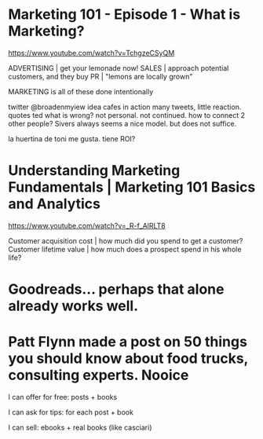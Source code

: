 # Marketing 101 - Episode 1 - What is Marketing?
https://www.youtube.com/watch?v=TchgzeCSyQM

ADVERTISING | get your lemonade now!
SALES | approach potential customers, and they buy
PR | "lemons are locally grown"

MARKETING is all of these done intentionally

twitter @broadenmyiew
idea cafes in action
many tweets, little reaction.
quotes ted
what is wrong? not personal. not continued. how to connect 2 other people? 
Sivers always seems a nice model. but does not suffice.

la huertina de toni me gusta.
tiene ROI?

# Understanding Marketing Fundamentals | Marketing 101 Basics and Analytics
https://www.youtube.com/watch?v=_R-f_AlRLT8

Customer acquisition cost | how much did you spend to get a customer?
Customer lifetime value | how much does a prospect spend in his whole life?



# Goodreads... perhaps that alone already works well.

# Patt Flynn made a post on 50 things you should know about food trucks, consulting experts. Nooice

I can offer for free: posts + books

I can ask for tips: for each post + book

I can sell: 
ebooks + real books (like casciari)


